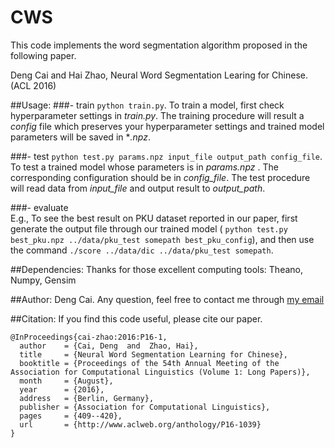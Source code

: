 # CWS

This code implements the word segmentation algorithm proposed in the following paper.

Deng Cai and Hai Zhao, Neural Word Segmentation Learing for Chinese. (ACL 2016)


##Usage:
###- train
```python train.py```. To train a model, first check hyperparameter settings in *train.py*. The training procedure will result a *config* file which preserves your hyperparameter settings and trained model parameters will be saved in **\.npz*. 

###- test 
```python test.py params.npz input_file output_path config_file```. To test a trained model whose parameters is in *params.npz* . The corresponding configuration should be in *config_file*. The test procedure will read data from *input_file* and output result to *output_path*.

###- evaluate     
E.g., To see the best result on PKU dataset reported in our paper, first generate the output file through our trained model ( ```python test.py best_pku.npz ../data/pku_test somepath best_pku_config```), and then use the command ```./score ../data/dic ../data/pku_test somepath```.
       
##Dependencies: 
Thanks for those excellent computing tools: Theano, Numpy, Gensim

##Author: 
Deng Cai. Any question, feel free to contact me through [my email](mailto:thisisjcykcd@gmail.com)

##Citation:
If you find this code useful, please cite our paper.
```
@InProceedings{cai-zhao:2016:P16-1,
  author    = {Cai, Deng  and  Zhao, Hai},
  title     = {Neural Word Segmentation Learning for Chinese},
  booktitle = {Proceedings of the 54th Annual Meeting of the Association for Computational Linguistics (Volume 1: Long Papers)},
  month     = {August},
  year      = {2016},
  address   = {Berlin, Germany},
  publisher = {Association for Computational Linguistics},
  pages     = {409--420},
  url       = {http://www.aclweb.org/anthology/P16-1039}
}
```

